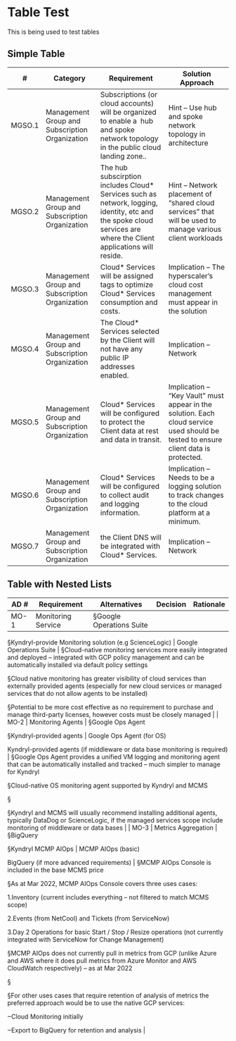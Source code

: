 # Table Test

This is being used to test tables



## Simple Table

| #      | Category                                       | Requirement                                                                                                                                                        | Solution Approach                                                                                                                   |
| ------ | ---------------------------------------------- | ------------------------------------------------------------------------------------------------------------------------------------------------------------------ | ----------------------------------------------------------------------------------------------------------------------------------- |
| MGSO.1 | Management Group and Subscription Organization | Subscriptions (or cloud accounts) will be organized to enable a  hub and spoke network topology in the public cloud landing zone..                                 | Hint – Use hub and spoke network topology in architecture                                                                           |
| MGSO.2 | Management Group and Subscription Organization | The hub subscirption includes Cloud\* Services such as network, logging, identity, etc and the spoke cloud services are where the Client applications will reside. | Hint – Network placement of “shared cloud services” that will be used to manage various client workloads                            |
| MGSO.3 | Management Group and Subscription Organization | Cloud\* Services will be assigned tags to optimize Cloud\* Services consumption and costs.                                                                         | Implication – The hyperscaler’s cloud cost management must appear in the solution                                                   |
| MGSO.4 | Management Group and Subscription Organization | The Cloud\* Services selected by the Client will not have any public IP addresses enabled.                                                                         | Implication – Network                                                                                                               |
| MGSO.5 | Management Group and Subscription Organization | Cloud\* Services will be configured to protect the Client data at rest and data in transit.                                                                        | Implication – “Key Vault” must appear in the solution. Each cloud service used should be tested to ensure client data is protected. |
| MGSO.6 | Management Group and Subscription Organization | Cloud\* Services will be configured to collect audit and logging information.                                                                                      | Implication – Needs to be a logging solution to track changes to the cloud platform at a minimum.                                   |
| MGSO.7 | Management Group and Subscription Organization | the Client DNS will be integrated with Cloud\* Services.                                                                                                           | Implication – Network                                                                                                               |

## Table with Nested Lists

| AD # | Requirement         | Alternatives                                                                      | Decision                                                                                               | Rationale                                                                                                                                                                                                                                                                                                                                                                                                                                                                                                                                                                                                                                                                                                                                                                                     |
| ---- | ------------------- | --------------------------------------------------------------------------------- | ------------------------------------------------------------------------------------------------------ | --------------------------------------------------------------------------------------------------------------------------------------------------------------------------------------------------------------------------------------------------------------------------------------------------------------------------------------------------------------------------------------------------------------------------------------------------------------------------------------------------------------------------------------------------------------------------------------------------------------------------------------------------------------------------------------------------------------------------------------------------------------------------------------------- |
| MO-1 | Monitoring Service  | §Google Operations Suite

§Kyndryl-provide Monitoring solution (e.g ScienceLogic) | Google Operations Suite                                                                                | §Cloud-native monitoring services more easily integrated and deployed – integrated with GCP policy management and can be automatically installed via default policy settings

§Cloud native monitoring has greater visibility of cloud services than externally provided agents (especially for new cloud services or managed services that do not allow agents to be installed)

§Potential to be more cost effective as no requirement to purchase and manage third-party licenses, however costs must be closely managed                                                                                                                                                                                                                                                                   |
| MO-2 | Monitoring Agents   | §Google Ops Agent

§Kyndryl-provided agents                                       | Google Ops Agent (for OS)

Kyndryl-provided agents (if middleware or data base monitoring is required) | §Google Ops Agent provides a unified VM logging and monitoring agent that can be automatically installed and tracked – much simpler to manage for Kyndryl

§Cloud-native OS monitoring agent supported by Kyndryl and MCMS

§

§Kyndryl and MCMS will usually recommend installing additional agents, typically DataDog or ScienceLogic, if the managed services scope include monitoring of middleware or data bases                                                                                                                                                                                                                                                                                                                                                                         |
| MO-3 | Metrics Aggregation | §BigQuery

§Kyndryl MCMP AIOps                                                    | MCMP AIOps (basic)

BigQuery (if more advanced requirements)                                           | §MCMP AIOps Console is included in the base MCMS price

§As at Mar 2022, MCMP AIOps Console covers three uses cases:

1.Inventory (current includes everything – not filtered to match MCMS scope)

2.Events (from NetCool) and Tickets (from ServiceNow)

3.Day 2 Operations for basic Start / Stop / Resize operations (not currently integrated with ServiceNow for Change Management)

§MCMP AIOps does not currently pull in metrics from GCP (unlike Azure and AWS where it does pull metrics from Azure Monitor and AWS CloudWatch respectively) – as at Mar 2022

§

§For other uses cases that require retention of analysis of metrics the preferred approach would be to use the native GCP services:

‒Cloud Monitoring initially

‒Export to BigQuery for retention and analysis |
